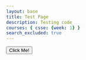 ```yaml
---
layout: base
title: Test Page
description: Testing code
courses: { csse: {week: 1} }
search_excluded: true
---
```


<button>Click Me!</button>